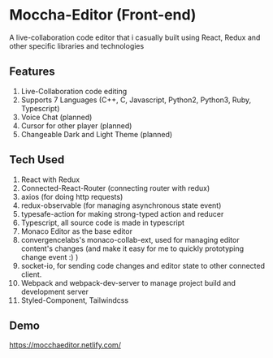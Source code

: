 # Moccha-Editor (Front-end)

A live-collaboration code editor that i casually built using  React, Redux and other specific libraries and technologies 

## Features

 1. Live-Collaboration code editing
 2. Supports 7 Languages (C++, C, Javascript, Python2, Python3, Ruby, Typescript)
 3. Voice Chat (planned)
 4. Cursor for other player (planned)
 5. Changeable Dark and Light Theme (planned)

## Tech Used

 1. React with Redux
 2. Connected-React-Router (connecting router with redux)
 3. axios (for doing http requests)
 4. redux-observable (for managing asynchronous state event)
 5. typesafe-action for making strong-typed action and reducer
 6. Typescript, all source code is made in typescript
 7. Monaco Editor as the base editor
 8. convergencelabs's monaco-collab-ext, used for managing editor content's changes (and make it easy for me to quickly prototyping change event :) )
 9. socket-io, for sending code changes and editor state to other connected client.
 10. Webpack and webpack-dev-server to manage project build and development server
 11. Styled-Component, Tailwindcss

## Demo
https://mocchaeditor.netlify.com/